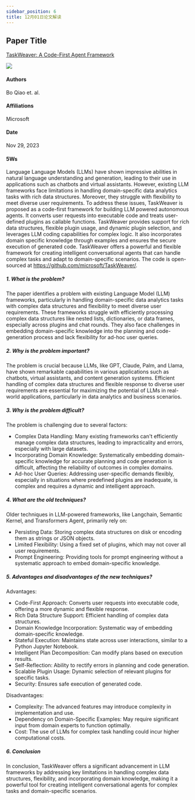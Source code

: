 ```yaml
---
sidebar_position: 6
title: 12月01日论文解读
---
```


## Paper Title
[TaskWeaver: A Code-First Agent Framework](https://github.com/weijiang2023/Suanfamama-kb/blob/main/kb/computer.science/FRAMEWORK.2311.17541v1.pdf)

![](./20231201/fig.1.png)

#### Authors
Bo Qiao et. al.

#### Affiliations
Microsoft

#### Date
Nov 29, 2023

#### 5Ws
Language Language Models (LLMs) have shown impressive abilities in natural language understanding and generation, leading to their use in applications such as chatbots and virtual assistants. However, existing LLM frameworks face limitations in handling domain-specific data analytics tasks with rich data structures. Moreover, they struggle with flexibility to meet diverse user requirements. To address these issues, TaskWeaver is proposed as a code-first framework for building LLM powered autonomous agents. It converts user requests into executable code and treats user-defined plugins as callable functions. TaskWeaver provides support for rich data structures, flexible plugin usage, and dynamic plugin selection, and leverages LLM coding capabilities for complex logic. It also incorporates domain specific knowledge through examples and ensures the secure execution of generated code. TaskWeaver offers a powerful and flexible framework for creating intelligent conversational agents that can handle complex tasks and adapt to domain-specific scenarios. The code is open-sourced at https://github.com/microsoft/TaskWeaver/.

##### 1. What is the problem?
The paper identifies a problem with existing Language Model (LLM) frameworks, particularly in handling domain-specific data analytics tasks with complex data structures and flexibility to meet diverse user requirements. These frameworks struggle with efficiently processing complex data structures like nested lists, dictionaries, or data frames, especially across plugins and chat rounds. They also face challenges in embedding domain-specific knowledge into the planning and code-generation process and lack flexibility for ad-hoc user queries.

##### 2. Why is the problem important?
The problem is crucial because LLMs, like GPT, Claude, Palm, and Llama, have shown remarkable capabilities in various applications such as chatbots, virtual assistants, and content generation systems. Efficient handling of complex data structures and flexible response to diverse user requirements are essential for maximizing the potential of LLMs in real-world applications, particularly in data analytics and business scenarios.

##### 3. Why is the problem difficult?
The problem is challenging due to several factors:

* Complex Data Handling: Many existing frameworks can't efficiently manage complex data structures, leading to impracticality and errors, especially with large datasets.
* Incorporating Domain Knowledge: Systematically embedding domain-specific knowledge for accurate planning and code generation is difficult, affecting the reliability of outcomes in complex domains.
* Ad-hoc User Queries: Addressing user-specific demands flexibly, especially in situations where predefined plugins are inadequate, is complex and requires a dynamic and intelligent approach.

##### 4. What are the old techniques?
Older techniques in LLM-powered frameworks, like Langchain, Semantic Kernel, and Transformers Agent, primarily rely on:

* Persisting Data: Storing complex data structures on disk or encoding them as strings or JSON objects.
* Limited Flexibility: Using a fixed set of plugins, which may not cover all user requirements.
* Prompt Engineering: Providing tools for prompt engineering without a systematic approach to embed domain-specific knowledge.

##### 5. Advantages and disadvantages of the new techniques?
Advantages:

* Code-First Approach: Converts user requests into executable code, offering a more dynamic and flexible response.
* Rich Data Structure Support: Efficient handling of complex data structures.
* Domain Knowledge Incorporation: Systematic way of embedding domain-specific knowledge.
* Stateful Execution: Maintains state across user interactions, similar to a Python Jupyter Notebook.
* Intelligent Plan Decomposition: Can modify plans based on execution results.
* Self-Reflection: Ability to rectify errors in planning and code generation.
* Scalable Plugin Usage: Dynamic selection of relevant plugins for specific tasks.
* Security: Ensures safe execution of generated code.

Disadvantages:

* Complexity: The advanced features may introduce complexity in implementation and use.
* Dependency on Domain-Specific Examples: May require significant input from domain experts to function optimally.
* Cost: The use of LLMs for complex task handling could incur higher computational costs.

##### 6. Conclusion
In conclusion, TaskWeaver offers a significant advancement in LLM frameworks by addressing key limitations in handling complex data structures, flexibility, and incorporating domain knowledge, making it a powerful tool for creating intelligent conversational agents for complex tasks and domain-specific scenarios.
